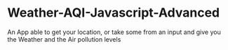 # Weather-AQI-Javascript-Advanced
An App able to get your location, or take some from an input and give you the Weather and the Air pollution levels
